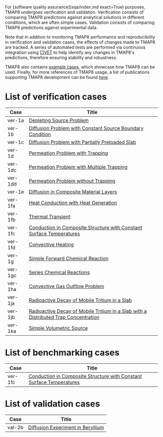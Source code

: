 For [software quality assurance](sqa/index.md exact=True) purposes, TMAP8 undergoes verification and validation. Verification consists of comparing TMAP8 predictions against analytical solutions in different conditions, which are often simple cases. Validation consists of comparing TMAP8 predictions against experimental data.

Note that in addition to monitoring TMAP8 performance and reproducibility in verification and validation cases, the effects of changes made to TMAP8 are tracked. A series of automated tests are performed via continuous integration using [CIVET](https://civet.inl.gov/repo/530) to help identify any changes in TMAP8's predictions, therefore ensuring stability and robustness.

TMAP8 also contains [example cases](examples/tmap_index.md), which showcase how TMAP8 can be used. Finally, for more references of TMAP8 usage, a list of publications supporting TMAP8 development can be found [here](publications.md).

# List of verification cases

| Case    | Title                                                                                             |
| ------- | ------------------------------------------------------------------------------------------------- |
| ver-1a  | [Depleting Source Problem](ver-1a.md)                                                             |
| ver-1b  | [Diffusion Problem with Constant Source Boundary Condition](ver-1b.md)                            |
| ver-1c  | [Diffusion Problem with Partially Preloaded Slab](ver-1c.md)                                      |
| ver-1d  | [Permeation Problem with Trapping](ver-1d.md)                                                     |
| ver-1dc | [Permeation Problem with Multiple Trapping](ver-1dc.md)                                           |
| ver-1dd | [Permeation Problem without Trapping](ver-1dd.md)                                                 |
| ver-1e  | [Diffusion in Composite Material Layers](ver-1e.md)                                               |
| ver-1fa | [Heat Conduction with Heat Generation](ver-1fa.md)                                                |
| ver-1fb | [Thermal Transient](ver-1fb.md)                                                                   |
| ver-1fc | [Conduction in Composite Structure with Constant Surface Temperatures](ver-1fc.md)                |
| ver-1fd | [Convective Heating](ver-1fd.md)                                                                  |
| ver-1g  | [Simple Forward Chemical Reaction](ver-1g.md)                                                     |
| ver-1gc | [Series Chemical Reactions](ver-1gc.md)                                                           |
| ver-1ha | [Convective Gas Outflow Problem](ver-1ha.md)                                                      |
| ver-1ja | [Radioactive Decay of Mobile Tritium in a Slab](ver-1ja.md)                                       |
| ver-1jb | [Radioactive Decay of Mobile Tritium in a Slab with a Distributed Trap Concentration](ver-1jb.md) |
| ver-1ka | [Simple Volumetric Source](ver-1ka.md)                                                            |

# List of benchmarking cases

| Case    | Title                                                                              |
| ------- | ---------------------------------------------------------------------------------- |
| ver-1fc | [Conduction in Composite Structure with Constant Surface Temperatures](ver-1fc.md) |


# List of validation cases

| Case   | Title                                          |
| ------ | ---------------------------------------------- |
| val-2b | [Diffusion Experiment in Beryllium](val-2b.md) |

